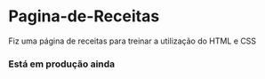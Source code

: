 # Pagina-de-Receitas
 
 Fiz uma página de receitas para treinar a utilização do HTML e CSS

 ### Está em produção ainda
